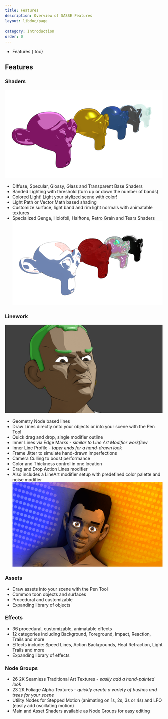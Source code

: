 ```yaml
---
title: Features
description: Overview of SASSE Features
layout: libdoc/page

category: Introduction
order: 0
---
```

- Features
{:toc}
## Features
### Shaders
![Base Shaders](/assets/SASSE_BaseShaders.png)
- Diffuse, Specular, Glossy, Glass and Transparent Base Shaders
- Banded Lighting with threshold (turn up or down the number of bands)
- Colored Light! Light your stylized scene with color!
- Light Path or Vector Math based shading
- Customize surface, light band and rim light normals with animatable textures
- Specialized Genga, Holofoil, Halftone, Retro Grain and Tears Shaders
![Specialty Shaders](/assets/SASSE_SpecialtyShaders.png)

### Linework
![SASSE Lines](/assets/SASSE_LinesOnCharacter.png)
- Geometry Node based lines
- Draw Lines directly onto your objects or into your scene with the Pen Tool
- Quick drag and drop, single modifier outline
- Inner Lines via Edge Marks - _similar to Line Art Modifier workflow_
- Inner Line Profile - _taper ends for a hand-drawn look_
- Frame Jitter to simulate hand-drawn imperfections
- Camera Culling to boost performance
- Color and Thickness control in one location
- Drag and Drop Action Lines modifier
- Also includes a LineArt modifier setup with predefined color palette and noise modifier
![SASSE Lines 2](/assets/SASSE_LinesOnCharacter2.png)

### Assets
- Draw assets into your scene with the Pen Tool
- Common toon objects and surfaces
- Procedural and customizable
- Expanding library of objects

### Effects
- 36 procedural, customizable, animatable effects
- 12 categories including Background, Foreground, Impact, Reaction, Trails and more
- Effects include: Speed Lines, Action Backgrounds, Heat Refraction, Light Trails and more
- Expanding library of effects

### Node Groups
- 26 2K Seamless Traditional Art Textures - _easily add a hand-painted look_
- 23 2K Foliage Alpha Textures - _quickly create a variety of bushes and trees for your scene_
- Utility Nodes for Stepped Motion (animating on 1s, 2s, 3s or 4s) and LFO (easily add oscillating motion)
- Main and Asset Shaders available as Node Groups for easy editing
